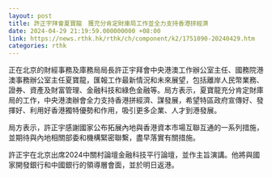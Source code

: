 ```yaml
---
layout: post
title: 許正宇拜會夏寶龍　獲充分肯定財庫局工作並全力支持香港拼經濟
date: 2024-04-29 21:19:59.000000000 +08:00
link: https://news.rthk.hk/rthk/ch/component/k2/1751090-20240429.htm
categories: rthk
---
```


正在北京的財經事務及庫務局局長許正宇拜會中央港澳工作辦公室主任、國務院港澳事務辦公室主任夏寶龍，匯報工作最新情況和未來展望，包括離岸人民幣業務、證券、資產及財富管理、金融科技和綠色金融等。局方表示，夏寶龍充分肯定財庫局的工作，中央港澳辦會全力支持香港拼經濟、謀發展，希望特區政府宣傳好、發揮好、利用好香港獨特優勢和作用，吸引更多企業、人才到港發展。

局方表示，許正宇感謝國家公布拓展內地與香港資本市場互聯互通的一系列措施，並期待與內地相關部委和機構緊密聯繫，盡早落實有關措施。

許正宇在北京出席2024中關村論壇金融科技平行論壇，並作主旨演講。他將與國家開發銀行和中國銀行的領導層會面，並於明日返港。
